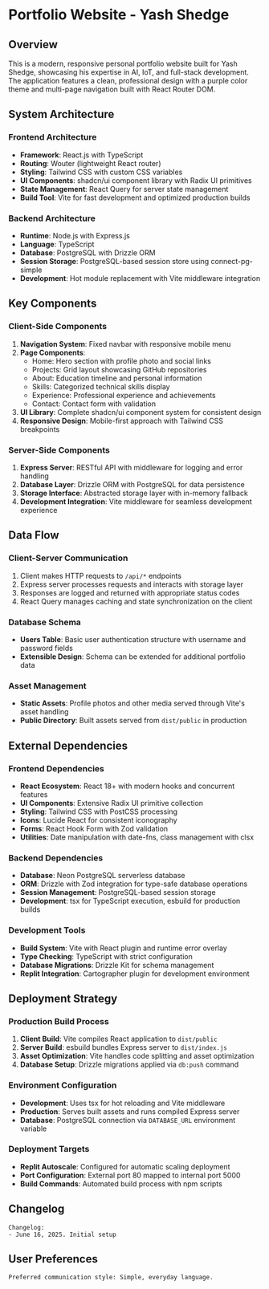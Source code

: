 # Portfolio Website - Yash Shedge

## Overview

This is a modern, responsive personal portfolio website built for Yash Shedge, showcasing his expertise in AI, IoT, and full-stack development. The application features a clean, professional design with a purple color theme and multi-page navigation built with React Router DOM.

## System Architecture

### Frontend Architecture
- **Framework**: React.js with TypeScript
- **Routing**: Wouter (lightweight React router)
- **Styling**: Tailwind CSS with custom CSS variables
- **UI Components**: shadcn/ui component library with Radix UI primitives
- **State Management**: React Query for server state management
- **Build Tool**: Vite for fast development and optimized production builds

### Backend Architecture
- **Runtime**: Node.js with Express.js
- **Language**: TypeScript
- **Database**: PostgreSQL with Drizzle ORM
- **Session Storage**: PostgreSQL-based session store using connect-pg-simple
- **Development**: Hot module replacement with Vite middleware integration

## Key Components

### Client-Side Components
1. **Navigation System**: Fixed navbar with responsive mobile menu
2. **Page Components**: 
   - Home: Hero section with profile photo and social links
   - Projects: Grid layout showcasing GitHub repositories
   - About: Education timeline and personal information
   - Skills: Categorized technical skills display
   - Experience: Professional experience and achievements
   - Contact: Contact form with validation
3. **UI Library**: Complete shadcn/ui component system for consistent design
4. **Responsive Design**: Mobile-first approach with Tailwind CSS breakpoints

### Server-Side Components
1. **Express Server**: RESTful API with middleware for logging and error handling
2. **Database Layer**: Drizzle ORM with PostgreSQL for data persistence
3. **Storage Interface**: Abstracted storage layer with in-memory fallback
4. **Development Integration**: Vite middleware for seamless development experience

## Data Flow

### Client-Server Communication
1. Client makes HTTP requests to `/api/*` endpoints
2. Express server processes requests and interacts with storage layer
3. Responses are logged and returned with appropriate status codes
4. React Query manages caching and state synchronization on the client

### Database Schema
- **Users Table**: Basic user authentication structure with username and password fields
- **Extensible Design**: Schema can be extended for additional portfolio data

### Asset Management
- **Static Assets**: Profile photos and other media served through Vite's asset handling
- **Public Directory**: Built assets served from `dist/public` in production

## External Dependencies

### Frontend Dependencies
- **React Ecosystem**: React 18+ with modern hooks and concurrent features
- **UI Components**: Extensive Radix UI primitive collection
- **Styling**: Tailwind CSS with PostCSS processing
- **Icons**: Lucide React for consistent iconography
- **Forms**: React Hook Form with Zod validation
- **Utilities**: Date manipulation with date-fns, class management with clsx

### Backend Dependencies
- **Database**: Neon PostgreSQL serverless database
- **ORM**: Drizzle with Zod integration for type-safe database operations
- **Session Management**: PostgreSQL-based session storage
- **Development**: tsx for TypeScript execution, esbuild for production builds

### Development Tools
- **Build System**: Vite with React plugin and runtime error overlay
- **Type Checking**: TypeScript with strict configuration
- **Database Migrations**: Drizzle Kit for schema management
- **Replit Integration**: Cartographer plugin for development environment

## Deployment Strategy

### Production Build Process
1. **Client Build**: Vite compiles React application to `dist/public`
2. **Server Build**: esbuild bundles Express server to `dist/index.js`
3. **Asset Optimization**: Vite handles code splitting and asset optimization
4. **Database Setup**: Drizzle migrations applied via `db:push` command

### Environment Configuration
- **Development**: Uses tsx for hot reloading and Vite middleware
- **Production**: Serves built assets and runs compiled Express server
- **Database**: PostgreSQL connection via `DATABASE_URL` environment variable

### Deployment Targets
- **Replit Autoscale**: Configured for automatic scaling deployment
- **Port Configuration**: External port 80 mapped to internal port 5000
- **Build Commands**: Automated build process with npm scripts

## Changelog

```
Changelog:
- June 16, 2025. Initial setup
```

## User Preferences

```
Preferred communication style: Simple, everyday language.
```